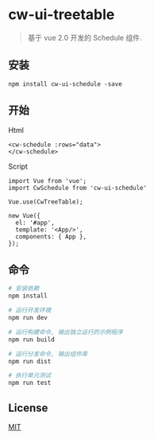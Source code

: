 # cw-ui-treetable

> 基于 vue 2.0 开发的 Schedule 组件.

## 安装

```
npm install cw-ui-schedule -save
```

## 开始

Html
```
<cw-schedule :rows="data">
</cw-schedule>
```

Script
```
import Vue from 'vue';
import CwSchedule from 'cw-ui-schedule'

Vue.use(CwTreeTable);

new Vue({
  el: '#app',
  template: '<App/>',
  components: { App },
});

```

## 命令

``` bash
# 安装依赖
npm install

# 运行开发环境
npm run dev

# 运行构建命令, 输出独立运行的示例程序
npm run build

# 运行分发命令, 输出组件库
npm run dist

# 执行单元测试
npm run test
```

## License

[MIT](LICENSE)
